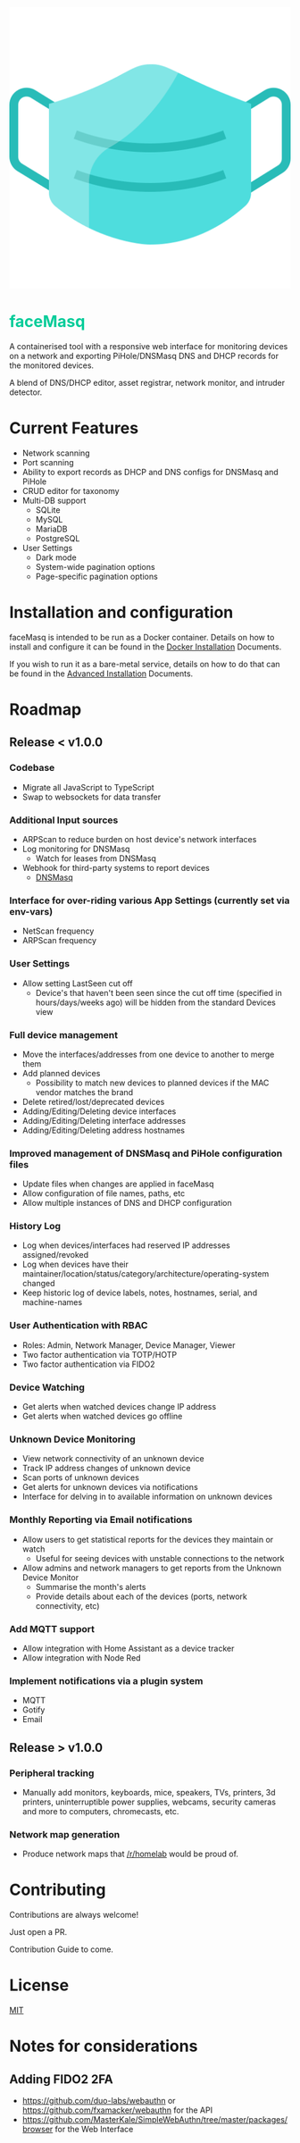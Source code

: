 <p align="center"><img src="web/public/images/mask.png" /></p>

<h1 style="color: #00CC99">faceMasq</h1>

A containerised tool with a responsive web interface for monitoring devices on a network and exporting PiHole/DNSMasq DNS and DHCP records for the monitored devices.

A blend of DNS/DHCP editor, asset registrar, network monitor, and intruder detector.

# Current Features
- Network scanning
- Port scanning
- Ability to export records as DHCP and DNS configs for DNSMasq and PiHole
- CRUD editor for taxonomy
- Multi-DB support
  - SQLite
  - MySQL
  - MariaDB
  - PostgreSQL
- User Settings
  - Dark mode
  - System-wide pagination options
  - Page-specific pagination options

# Installation and configuration

faceMasq is intended to be run as a Docker container. Details on how to install and configure it can be found in the [Docker Installation](docs/installation/docker.md) Documents.

If you wish to run it as a bare-metal service, details on how to do that can be found in the [Advanced Installation](advanced.md) Documents.

# Roadmap

## Release < v1.0.0

### Codebase
- Migrate all JavaScript to TypeScript
- Swap to websockets for data transfer

### Additional Input sources
- ARPScan to reduce burden on host device's network interfaces
- Log monitoring for DNSMasq
  - Watch for leases from DNSMasq
- Webhook for third-party systems to report devices
  - [DNSMasq](https://etherarp.net/dnsmasq/index.html#run-an-executable-when-a-dhcp-lease-is-created-or-destroyed.)

### Interface for over-riding various App Settings (currently set via env-vars)
- NetScan frequency
- ARPScan frequency

### User Settings
- Allow setting LastSeen cut off
  - Device's that haven't been seen since the cut off time (specified in hours/days/weeks ago) will be hidden from the standard Devices view

### Full device management
- Move the interfaces/addresses from one device to another to merge them
- Add planned devices
  - Possibility to match new devices to planned devices if the MAC vendor matches the brand
- Delete retired/lost/deprecated devices
- Adding/Editing/Deleting device interfaces
- Adding/Editing/Deleting interface addresses
- Adding/Editing/Deleting address hostnames

### Improved management of DNSMasq and PiHole configuration files
- Update files when changes are applied in faceMasq
- Allow configuration of file names, paths, etc
- Allow multiple instances of DNS and DHCP configuration

### History Log
- Log when devices/interfaces had reserved IP addresses assigned/revoked
- Log when devices have their maintainer/location/status/category/architecture/operating-system changed
- Keep historic log of device labels, notes, hostnames, serial, and machine-names

### User Authentication with RBAC
- Roles: Admin, Network Manager, Device Manager, Viewer
- Two factor authentication via TOTP/HOTP
- Two factor authentication via FIDO2

### Device Watching
- Get alerts when watched devices change IP address
- Get alerts when watched devices go offline

### Unknown Device Monitoring
- View network connectivity of an unknown device
- Track IP address changes of unknown device
- Scan ports of unknown devices
- Get alerts for unknown devices via notifications
- Interface for delving in to available information on unknown devices

### Monthly Reporting via Email notifications
- Allow users to get statistical reports for the devices they maintain or watch 
  - Useful for seeing devices with unstable connections to the network
- Allow admins and network managers to get reports from the Unknown Device Monitor
  - Summarise the month's alerts 
  - Provide details about each of the devices (ports, network connectivity, etc)

### Add MQTT support
- Allow integration with Home Assistant as a device tracker
- Allow integration with Node Red

### Implement notifications via a plugin system
- MQTT
- Gotify
- Email


## Release > v1.0.0
### Peripheral tracking
- Manually add monitors, keyboards, mice, speakers, TVs, printers, 3d printers, uninterruptible power supplies, webcams, security cameras and more to computers, chromecasts, etc.
### Network map generation
- Produce network maps that [/r/homelab](https://reddit.com/r/homelab/) would be proud of.

# Contributing

Contributions are always welcome!

Just open a PR.

Contribution Guide to come.

# License

[MIT](https://choosealicense.com/licenses/mit/)

# Notes for considerations

## Adding FIDO2 2FA
- https://github.com/duo-labs/webauthn or https://github.com/fxamacker/webauthn for the API
- https://github.com/MasterKale/SimpleWebAuthn/tree/master/packages/browser for the Web Interface


